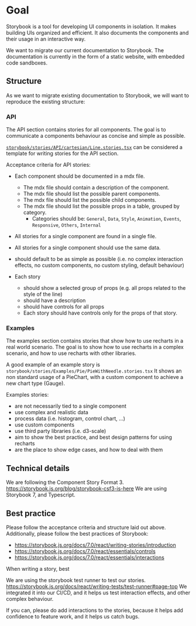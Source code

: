 # Goal
Storybook is a tool for developing UI components in isolation. It makes building UIs organized and efficient.
It also documents the components and their usage in an interactive way.

We want to migrate our current documentation to Storybook.
The documentation is currently in the form of a static website, with embedded code sandboxes.

## Structure
As we want to migrate existing documentation to Storybook, we will want to reproduce the existing structure:

### API
The API section contains stories for all components. The goal is to communicate a components behaviour as concise and simple as possible.

[`storybook/stories/API/cartesian/Line.stories.tsx`](https://github.com/recharts/recharts/blob/master/storybook/stories/API/cartesian/Line.stories.tsx) can be considered a template for writing stories for the API section.

Acceptance criteria for API stories:

- Each component should be documented in a mdx file.
  - The mdx file should contain a description of the component.
  - The mdx file should list the possible parent components.
  - The mdx file should list the possible child components.
  - The mdx file should list the possible props in a table, grouped by category.
    - Categories should be: `General`, `Data`, `Style`, `Animation`, `Events`, `Responsive`, `Others`, `Internal`

- All stories for a single component are found in a single file.
- All stories for a single component should use the same data.
- should default to be as simple as possible (i.e. no complex interaction effects, no custom components, no custom styling, default behaviour)
- Each story
  - should show a selected group of props (e.g. all props related to the style of the line)
  - should have a description
  - should have controls for all props
  - Each story should have controls only for the props of that story.

### Examples
The examples section contains stories that show how to use recharts in a real world scenario. The goal is to show how to use recharts in a complex scenario, and how to use recharts with other libraries.

A good example of an example story is `storybook/stories/Examples/Pie/PieWithNeedle.stories.tsx`
It shows an non standard usage of a PieChart, with a custom component to achieve a new chart type (Gauge).

Examples stories:
- are not necessarily tied to a single component
- use complex and realistic data
- process data (i.e. histogram, control chart, ...)
- use custom components
- use third party libraries (i.e. d3-scale)
- aim to show the best practice, and best design patterns for using recharts
- are the place to show edge cases, and how to deal with them

## Technical details
We are following the Component Story Format 3. https://storybook.js.org/blog/storybook-csf3-is-here
We are using Storybook 7, and Typescript.

## Best practice
Please follow the acceptance criteria and structure laid out above.
Additionally, please follow the best practices of Storybook:
- https://storybook.js.org/docs/7.0/react/writing-stories/introduction
- https://storybook.js.org/docs/7.0/react/essentials/controls
- https://storybook.js.org/docs/7.0/react/essentials/interactions

When writing a story, best

We are using the storybook test runner to test our stories. https://storybook.js.org/docs/react/writing-tests/test-runner#page-top
We integrated it into our CI/CD, and it helps us test interaction effects, and other complex behaviour.

If you can, please do add interactions to the stories, because it helps add confidence to feature work, and it helps us catch bugs.
